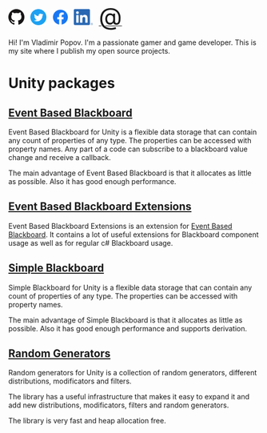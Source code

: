 [<img src="GitHubLogo.png" alt="https://github.com/ZorPastaman" height="32">](https://github.com/ZorPastaman) &nbsp;
[<img src="TwitterLogo.png" alt="https://twitter.com/LawarZor1994" height="32">](https://twitter.com/LawarZor1994) &nbsp;
[<img src="FacebookLogo.png" alt="https://www.facebook.com/vladimir.popov.5059" height="32">](https://www.facebook.com/vladimir.popov.5059) &nbsp;
[<img src="InLogo.png" alt="https://www.linkedin.com/in/vladimir-popov-27a213130" height="32">](https://www.linkedin.com/in/vladimir-popov-27a213130) &nbsp;
[<font size="24">@</font>](mailto:zor1994@gmail.com)

Hi! I'm Vladimir Popov. I'm a passionate gamer and game developer.
This is my site where I publish my open source projects.

# Unity packages

## [Event Based Blackboard](https://github.com/ZorPastaman/Event-Based-Blackboard)

Event Based Blackboard for Unity is a flexible data storage that can contain any count of properties of any type. The properties can be accessed with property names. Any part of a code can subscribe to a blackboard value change and receive a callback.

The main advantage of Event Based Blackboard is that it allocates as little as possible. Also it has good enough performance.

## [Event Based Blackboard Extensions](https://github.com/ZorPastaman/Event-Based-Blackboard-Extensions)

Event Based Blackboard Extensions is an extension for
[Event Based Blackboard](https://github.com/ZorPastaman/Event-Based-Blackboard).
It contains a lot of useful extensions for Blackboard component usage as well as for regular c# Blackboard usage.

## [Simple Blackboard](https://github.com/ZorPastaman/Simple-Blackboard)

Simple Blackboard for Unity is a flexible data storage that can contain any count of properties of any type. The properties can be accessed with property names.

The main advantage of Simple Blackboard is that it allocates as little as possible. Also it has good enough performance and supports derivation.

## [Random Generators](https://github.com/ZorPastaman/Random-Generators)

Random generators for Unity is a collection of random generators, different distributions, modificators and filters.

The library has a useful infrastructure that makes it easy to expand it and add new distributions, modificators, filters and random generators.

The library is very fast and heap allocation free.
